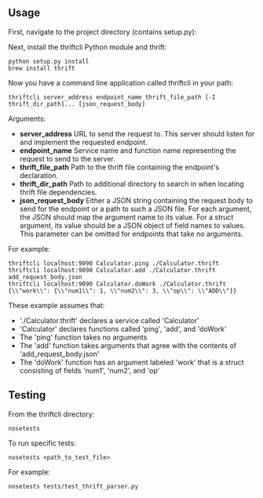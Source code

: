 ## Usage

First, navigate to the project directory (contains setup.py): 

Next, install the thriftcli Python module and thrift:
```
python setup.py install
brew install thrift
```

Now you have a command line application called thriftcli in your path:

```
thriftcli server_address endpoint_name thrift_file_path [-I thrift_dir_path]... [json_request_body]
```

Arguments:
- **server_address**       URL to send the request to. This server should listen for and implement the requested endpoint.
- **endpoint_name**        Service name and function name representing the request to send to the server.
- **thrift_file_path**     Path to the thrift file containing the endpoint\'s declaration.
- **thrift_dir_path**      Path to additional directory to search in when locating thrift file dependencies.
- **json_request_body**    Either a JSON string containing the request body to send for the endpoint or a path to such a JSON file.
                           For each argument, the JSON should map the argument name to its value.
                           For a struct argument, its value should be a JSON object of field names to values.
                           This parameter can be omitted for endpoints that take no arguments.

For example:

```
thriftcli localhost:9090 Calculator.ping ./Calculator.thrift
thriftcli localhost:9090 Calculator.add ./Calculator.thrift add_request_body.json
thriftcli localhost:9090 Calculator.doWork ./Calculator.thrift {\\"work\\": {\\"num1\\": 1, \\"num2\\": 3, \\"op\\": \\"ADD\\"}}
```

These example assumes that:

- './Calculator.thrift' declares a service called 'Calculator'
- 'Calculator' declares functions called 'ping', 'add', and 'doWork'
- The 'ping' function takes no arguments
- The 'add' function takes arguments that agree with the contents of 'add_request_body.json'
- The 'doWork' function has an argument labeled 'work' that is a struct consisting of fields 'num1', 'num2', and 'op'

## Testing

From the thriftcli directory:

```
nosetests
```

To run specific tests:

```
nosetests <path_to_test_file>
```

For example:

```
nosetests tests/test_thrift_parser.py
```
